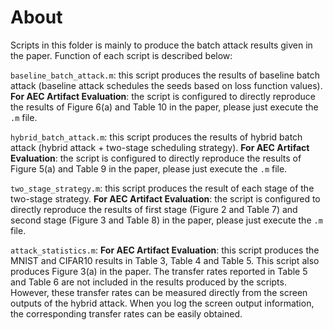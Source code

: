# About
Scripts in this folder is mainly to produce the batch attack results given in the paper. Function of each script is described below:

`baseline_batch_attack.m`: this script produces the results of baseline batch attack (baseline attack schedules the seeds based on loss function values). **For AEC Artifact Evaluation**: the script is configured to directly reproduce the results of Figure 6(a) and Table 10 in the paper, please just execute the `.m` file.

`hybrid_batch_attack.m`: this script produces the results of hybrid batch attack (hybrid attack + two-stage scheduling strategy). **For AEC Artifact Evaluation**: the script is configured to directly reproduce the results of Figure 5(a) and Table 9 in the paper, please just execute the `.m` file. 

`two_stage_strategy.m`: this script produces the result of each stage of the two-stage strategy. **For AEC Artifact Evaluation**: the script is configured to directly reproduce the results of first stage (Figure 2 and Table 7) and second stage (Figure 3 and Table 8) in the paper, please just execute the `.m` file.

`attack_statistics.m`: **For AEC Artifact Evaluation**: this script produces the MNIST and CIFAR10 results in Table 3, Table 4 and Table 5. This script also produces Figure 3(a) in the paper. The transfer rates reported in Table 5 and Table 6 are not included in the results produced by the scripts. However, these transfer rates can be measured directly from the screen outputs of the hybrid attack. When you log the screen output information, the corresponding transfer rates can be easily obtained.  

